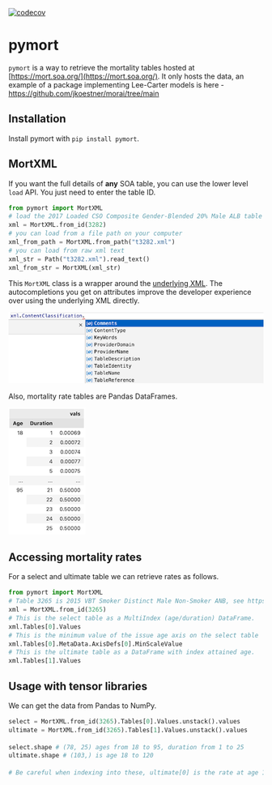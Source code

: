 [![codecov](https://codecov.io/gh/actuarialopensource/pymort/branch/main/graph/badge.svg?token=4FXINYA2F8)](https://codecov.io/gh/actuarialopensource/pymort)

# pymort

`pymort` is a way to retrieve the mortality tables hosted at [https://mort.soa.org/](https://mort.soa.org/). It only hosts the data, an example of a package implementing Lee-Carter models is here - https://github.com/jkoestner/morai/tree/main

## Installation

Install pymort with `pip install pymort`.

## MortXML

If you want the full details of **any** SOA table, you can use the lower level `load` API. You just need to enter the table ID.

```py
from pymort import MortXML
# load the 2017 Loaded CSO Composite Gender-Blended 20% Male ALB table (tableId = 3282)
xml = MortXML.from_id(3282)
# you can load from a file path on your computer
xml_from_path = MortXML.from_path("t3282.xml")
# you can load from raw xml text
xml_str = Path("t3282.xml").read_text()
xml_from_str = MortXML(xml_str)
```

This `MortXML` class is a wrapper around the [underlying XML](https://mort.soa.org/About.aspx). The autocompletions you get on attributes improve the developer experience over using the underlying XML directly.

![autocompletions](./assets/auto.png)

Also, mortality rate tables are Pandas DataFrames.

![rate table as a dataframe](./assets/rate-table.png)


## Accessing mortality rates

For a select and ultimate table we can retrieve rates as follows.

```py
from pymort import MortXML
# Table 3265 is 2015 VBT Smoker Distinct Male Non-Smoker ANB, see https://mort.soa.org/ 
xml = MortXML.from_id(3265)
# This is the select table as a MultiIndex (age/duration) DataFrame.
xml.Tables[0].Values
# This is the minimum value of the issue age axis on the select table
xml.Tables[0].MetaData.AxisDefs[0].MinScaleValue
# This is the ultimate table as a DataFrame with index attained age.
xml.Tables[1].Values
```

## Usage with tensor libraries

We can get the data from Pandas to NumPy.

```py
select = MortXML.from_id(3265).Tables[0].Values.unstack().values
ultimate = MortXML.from_id(3265).Tables[1].Values.unstack().values

select.shape # (78, 25) ages from 18 to 95, duration from 1 to 25
ultimate.shape # (103,) is age 18 to 120

# Be careful when indexing into these, ultimate[0] is the rate at age 18!
```

